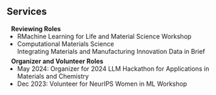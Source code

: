 ## Services

<h4 style="margin:0 10px 0;">Reviewing Roles</h4>

<ul style="margin:0 0 5px;">
  <li>RMachine Learning for Life and Material Science Workshop</li>
  <li>Computational Materials Science</li>
  </li>Integrating Materials and Manufacturing Innovation</li>
  </li>Data in Brief</li>
</ul>

<h4 style="margin:0 10px 0;">Organizer and Volunteer Roles</h4>

<ul style="margin:0 0 5px;">
  <li>May 2024: Organizer for 2024 LLM Hackathon for Applications in Materials and Chemistry</li>
  <li>Dec 2023: Volunteer for NeurIPS Women in ML Workshop</li>

  </ul>